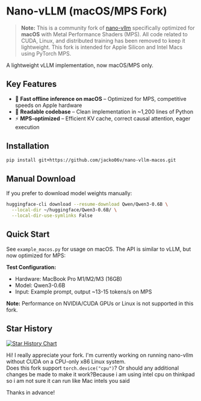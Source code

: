 # Nano-vLLM (macOS/MPS Fork)

> **Note:** This is a community fork of [nano-vllm](https://github.com/GeeeekExplorer/nano-vllm) specifically optimized for **macOS** with Metal Performance Shaders (MPS). All code related to CUDA, Linux, and distributed training has been removed to keep it lightweight. This fork is intended for Apple Silicon and Intel Macs using PyTorch MPS.

A lightweight vLLM implementation, now macOS/MPS only.

## Key Features

* 🚀 **Fast offline inference on macOS** – Optimized for MPS, competitive speeds on Apple hardware
* 📖 **Readable codebase** – Clean implementation in ~1,200 lines of Python
* ⚡ **MPS-optimized** – Efficient KV cache, correct causal attention, eager execution

## Installation

```bash
pip install git+https://github.com/jacko06v/nano-vllm-macos.git
```

## Manual Download

If you prefer to download model weights manually:
```bash
huggingface-cli download --resume-download Qwen/Qwen3-0.6B \
  --local-dir ~/huggingface/Qwen3-0.6B/ \
  --local-dir-use-symlinks False
```

## Quick Start

See `example_macos.py` for usage on macOS. The API is similar to vLLM, but now optimized for MPS:


**Test Configuration:**
- Hardware: MacBook Pro M1/M2/M3 (16GB)
- Model: Qwen3-0.6B
- Input: Example prompt, output ~13-15 tokens/s on MPS

**Note:** Performance on NVIDIA/CUDA GPUs or Linux is not supported in this fork.

## Star History

[![Star History Chart](https://api.star-history.com/svg?repos=jacko06v/nano-vllm-macos&type=Date)](https://www.star-history.com/#jacko06v/nano-vllm-macos&Date)



Hi! I really appreciate your fork. I'm currently working on running nano-vllm without CUDA on a CPU-only x86 Linux system.  
Does this fork support `torch.device("cpu")`? Or should any additional changes be made to make it work?Because i am using intel cpu on thinkpad so i am not sure it can run like Mac intels you said 

Thanks in advance!

